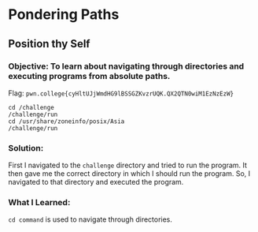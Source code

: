 # Pondering Paths
## Position thy Self

### Objective: To learn about navigating through directories and executing programs from absolute paths.

Flag: `pwn.college{cyHltUJjWmdHG9lBSSGZKvzrUQK.QX2QTN0wiM1EzNzEzW}`

```
cd /challenge
/challenge/run
cd /usr/share/zoneinfo/posix/Asia
/challenge/run
```
### Solution:

First I navigated to the `challenge` directory and tried to run the program. It then gave me the correct directory in which I should run the program. So, I navigated to that directory and executed the program.

### What I Learned:
`cd command` is used to navigate through directories.
